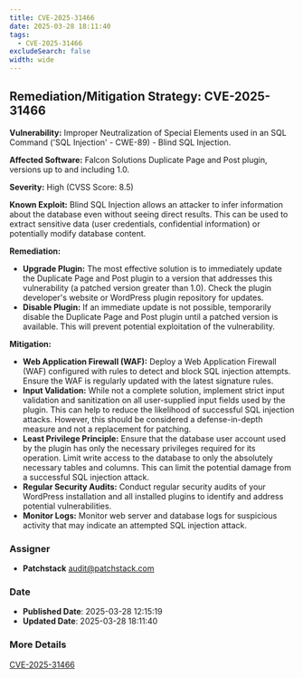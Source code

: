 ```yaml
---
title: CVE-2025-31466
date: 2025-03-28 18:11:40
tags:
  - CVE-2025-31466
excludeSearch: false
width: wide
---
```


## Remediation/Mitigation Strategy: CVE-2025-31466

**Vulnerability:** Improper Neutralization of Special Elements used in an SQL Command ('SQL Injection' - CWE-89) - Blind SQL Injection.

**Affected Software:** Falcon Solutions Duplicate Page and Post plugin, versions up to and including 1.0.

**Severity:** High (CVSS Score: 8.5)

**Known Exploit:** Blind SQL Injection allows an attacker to infer information about the database even without seeing direct results. This can be used to extract sensitive data (user credentials, confidential information) or potentially modify database content.

**Remediation:**

*   **Upgrade Plugin:**  The most effective solution is to immediately update the Duplicate Page and Post plugin to a version that addresses this vulnerability (a patched version greater than 1.0).  Check the plugin developer's website or WordPress plugin repository for updates.
*   **Disable Plugin:** If an immediate update is not possible, temporarily disable the Duplicate Page and Post plugin until a patched version is available.  This will prevent potential exploitation of the vulnerability.

**Mitigation:**

*   **Web Application Firewall (WAF):** Deploy a Web Application Firewall (WAF) configured with rules to detect and block SQL injection attempts.  Ensure the WAF is regularly updated with the latest signature rules.
*   **Input Validation:** While not a complete solution, implement strict input validation and sanitization on all user-supplied input fields used by the plugin.  This can help to reduce the likelihood of successful SQL injection attacks.  However, this should be considered a defense-in-depth measure and not a replacement for patching.
*   **Least Privilege Principle:** Ensure that the database user account used by the plugin has only the necessary privileges required for its operation.  Limit write access to the database to only the absolutely necessary tables and columns.  This can limit the potential damage from a successful SQL injection attack.
*   **Regular Security Audits:** Conduct regular security audits of your WordPress installation and all installed plugins to identify and address potential vulnerabilities.
*   **Monitor Logs:** Monitor web server and database logs for suspicious activity that may indicate an attempted SQL injection attack.

### Assigner
- **Patchstack** <audit@patchstack.com>

### Date
- **Published Date**: 2025-03-28 12:15:19
- **Updated Date**: 2025-03-28 18:11:40

### More Details
[CVE-2025-31466](https://www.cvedetails.com/cve/CVE-2025-31466)